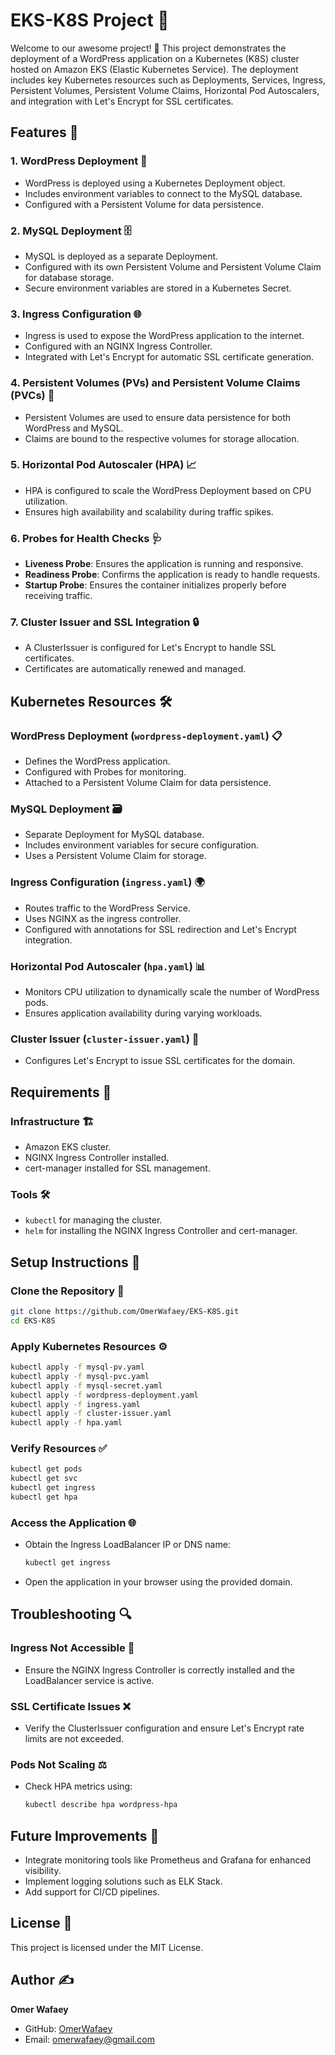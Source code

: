 
# **EKS-K8S Project 🚀**

Welcome to our awesome project! 🎉 This project demonstrates the deployment of a WordPress application on a Kubernetes (K8S) cluster hosted on Amazon EKS (Elastic Kubernetes Service). The deployment includes key Kubernetes resources such as Deployments, Services, Ingress, Persistent Volumes, Persistent Volume Claims, Horizontal Pod Autoscalers, and integration with Let's Encrypt for SSL certificates.

## **Features 🌟**

### **1. WordPress Deployment 📝**
- WordPress is deployed using a Kubernetes Deployment object.
- Includes environment variables to connect to the MySQL database.
- Configured with a Persistent Volume for data persistence.

### **2. MySQL Deployment 🗄️**
- MySQL is deployed as a separate Deployment.
- Configured with its own Persistent Volume and Persistent Volume Claim for database storage.
- Secure environment variables are stored in a Kubernetes Secret.

### **3. Ingress Configuration 🌐**
- Ingress is used to expose the WordPress application to the internet.
- Configured with an NGINX Ingress Controller.
- Integrated with Let's Encrypt for automatic SSL certificate generation.

### **4. Persistent Volumes (PVs) and Persistent Volume Claims (PVCs) 💾**
- Persistent Volumes are used to ensure data persistence for both WordPress and MySQL.
- Claims are bound to the respective volumes for storage allocation.

### **5. Horizontal Pod Autoscaler (HPA) 📈**
- HPA is configured to scale the WordPress Deployment based on CPU utilization.
- Ensures high availability and scalability during traffic spikes.

### **6. Probes for Health Checks 🩺**
- **Liveness Probe**: Ensures the application is running and responsive.
- **Readiness Probe**: Confirms the application is ready to handle requests.
- **Startup Probe**: Ensures the container initializes properly before receiving traffic.

### **7. Cluster Issuer and SSL Integration 🔒**
- A ClusterIssuer is configured for Let's Encrypt to handle SSL certificates.
- Certificates are automatically renewed and managed.

## **Kubernetes Resources 🛠️**

### **WordPress Deployment (`wordpress-deployment.yaml`) 📋**
- Defines the WordPress application.
- Configured with Probes for monitoring.
- Attached to a Persistent Volume Claim for data persistence.

### **MySQL Deployment 🗃️**
- Separate Deployment for MySQL database.
- Includes environment variables for secure configuration.
- Uses a Persistent Volume Claim for storage.

### **Ingress Configuration (`ingress.yaml`) 🌍**
- Routes traffic to the WordPress Service.
- Uses NGINX as the ingress controller.
- Configured with annotations for SSL redirection and Let's Encrypt integration.

### **Horizontal Pod Autoscaler (`hpa.yaml`) 📊**
- Monitors CPU utilization to dynamically scale the number of WordPress pods.
- Ensures application availability during varying workloads.

### **Cluster Issuer (`cluster-issuer.yaml`) 📄**
- Configures Let's Encrypt to issue SSL certificates for the domain.

## **Requirements 🧩**

### **Infrastructure 🏗️**
- Amazon EKS cluster.
- NGINX Ingress Controller installed.
- cert-manager installed for SSL management.

### **Tools 🛠️**
- `kubectl` for managing the cluster.
- `helm` for installing the NGINX Ingress Controller and cert-manager.

## **Setup Instructions 📝**

### **Clone the Repository 🐙**
```bash
git clone https://github.com/OmerWafaey/EKS-K8S.git
cd EKS-K8S
```

### **Apply Kubernetes Resources ⚙️**
```bash
kubectl apply -f mysql-pv.yaml
kubectl apply -f mysql-pvc.yaml
kubectl apply -f mysql-secret.yaml
kubectl apply -f wordpress-deployment.yaml
kubectl apply -f ingress.yaml
kubectl apply -f cluster-issuer.yaml
kubectl apply -f hpa.yaml
```

### **Verify Resources ✅**
```bash
kubectl get pods
kubectl get svc
kubectl get ingress
kubectl get hpa
```

### **Access the Application 🌐**
- Obtain the Ingress LoadBalancer IP or DNS name:
  ```bash
  kubectl get ingress
  ```
- Open the application in your browser using the provided domain.

## **Troubleshooting 🔍**

### **Ingress Not Accessible 🚫**
- Ensure the NGINX Ingress Controller is correctly installed and the LoadBalancer service is active.

### **SSL Certificate Issues ❌**
- Verify the ClusterIssuer configuration and ensure Let's Encrypt rate limits are not exceeded.

### **Pods Not Scaling ⚖️**
- Check HPA metrics using:
  ```bash
  kubectl describe hpa wordpress-hpa
  ```

## **Future Improvements 🚀**
- Integrate monitoring tools like Prometheus and Grafana for enhanced visibility.
- Implement logging solutions such as ELK Stack.
- Add support for CI/CD pipelines.

## **License 📄**
This project is licensed under the MIT License.

## **Author ✍️**
**Omer Wafaey**

- GitHub: [OmerWafaey](https://github.com/OmerWafaey)
- Email: [omerwafaey@gmail.com](mailto:omerwafaey14@gmail.com)
